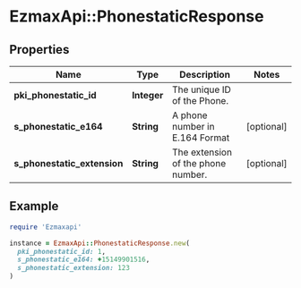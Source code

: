 # EzmaxApi::PhonestaticResponse

## Properties

| Name | Type | Description | Notes |
| ---- | ---- | ----------- | ----- |
| **pki_phonestatic_id** | **Integer** | The unique ID of the Phone. |  |
| **s_phonestatic_e164** | **String** | A phone number in E.164 Format | [optional] |
| **s_phonestatic_extension** | **String** | The extension of the phone number. | [optional] |

## Example

```ruby
require 'Ezmaxapi'

instance = EzmaxApi::PhonestaticResponse.new(
  pki_phonestatic_id: 1,
  s_phonestatic_e164: +15149901516,
  s_phonestatic_extension: 123
)
```


